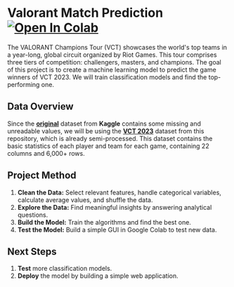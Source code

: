 # Valorant Match Prediction &nbsp; [![Open In Colab](https://colab.research.google.com/assets/colab-badge.svg)](https://colab.research.google.com/github/ianjure/valorant-match-prediction/blob/main/Valorant_Match_Prediction.ipynb)
The VALORANT Champions Tour (VCT) showcases the world's top teams in a year-long, global circuit organized by Riot Games.
This tour comprises three tiers of competition: challengers, masters, and champions.
The goal of this project is to create a machine learning model to predict the game winners of VCT 2023.
We will train classification models and find the top-performing one.

## Data Overview
Since the **[original](https://www.kaggle.com/datasets/ediashtarevin/vct-champions-2023-stats)** dataset from **Kaggle** contains some missing and unreadable values,
we will be using the **[VCT 2023](https://github.com/ianjure/valorant-match-prediction/blob/main/VCT2023.csv)** dataset from this repository, which is already semi-processed.
This dataset contains the basic statistics of each player and team for each game, containing 22 columns and 6,000+ rows.

## Project Method
1. **Clean the Data:** Select relevant features, handle categorical variables, calculate average values, and shuffle the data.
2. **Explore the Data:** Find meaningful insights by answering analytical questions.
3. **Build the Model:** Train the algorithms and find the best one.
4. **Test the Model:** Build a simple GUI in Google Colab to test new data.

## Next Steps
1. **Test** more classification models.
2. **Deploy** the model by building a simple web application.
